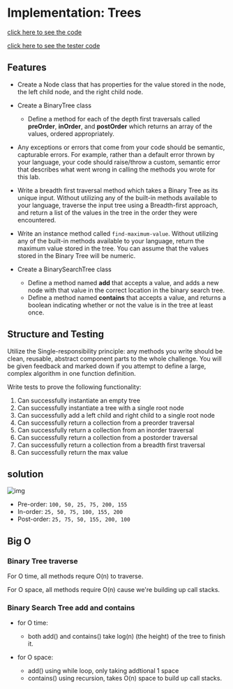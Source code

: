 # Implementation: Trees

[click here to see the code](./tree.js)

[click here to see the tester code](./tree.test.js)

## Features

- Create a Node class that has properties for the value stored in the node, the left child node, and the right child node.
- Create a BinaryTree class
  - Define a method for each of the depth first traversals called **preOrder**, **inOrder**, and **postOrder** which returns an array of the values, ordered appropriately.
- Any exceptions or errors that come from your code should be semantic, capturable errors. For example, rather than a default error thrown by your language, your code should raise/throw a custom, semantic error that describes what went wrong in calling the methods you wrote for this lab.
- Write a breadth first traversal method which takes a Binary Tree as its unique input. Without utilizing any of the built-in methods available to your language, traverse the input tree using a Breadth-first approach, and return a list of the values in the tree in the order they were encountered.
- Write an instance method called ```find-maximum-value```. Without utilizing any of the built-in methods available to your language, return the maximum value stored in the tree. You can assume that the values stored in the Binary Tree will be numeric.

- Create a BinarySearchTree class
  - Define a method named **add** that accepts a value, and adds a new node with that value in the correct location in the binary search tree.
  - Define a method named **contains** that accepts a value, and returns a boolean indicating whether or not the value is in the tree at least once.

## Structure and Testing

Utilize the Single-responsibility principle: any methods you write should be clean, reusable, abstract component parts to the whole challenge. You will be given feedback and marked down if you attempt to define a large, complex algorithm in one function definition.

Write tests to prove the following functionality:

1. Can successfully instantiate an empty tree
2. Can successfully instantiate a tree with a single root node
3. Can successfully add a left child and right child to a single root node
4. Can successfully return a collection from a preorder traversal
5. Can successfully return a collection from an inorder traversal
6. Can successfully return a collection from a postorder traversal
7. Can successfully return a collection from a breadth first traversal
8. Can successfully return the max value

## solution

![img](https://codefellows.github.io/common_curriculum/data_structures_and_algorithms/Code_401/class-15/resources/images/BinaryTree1.PNG)

- Pre-order:  ```100, 50, 25, 75, 200, 155```
- In-order: ```25, 50, 75, 100, 155, 200```
- Post-order: ```25, 75, 50, 155, 200, 100```

<!-- ![img](https://codefellows.github.io/common_curriculum/data_structures_and_algorithms/Code_401/class-17/binary-tree.png) -->

<!-- - Breadth first: ```[2,7,5,2,6,9,5,11,4]```
![img](tree.png)

- max value:
![img](max.png) -->

## Big O

### Binary Tree traverse

For O time, all  methods requre O(n) to traverse.

For O space, all methods require O(n) cause we're building up call stacks.

### Binary Search Tree add and contains

- for O time:
  - both add() and contains() take log(n) (the height) of the tree to finish it.

- for O space:
  - add() using while loop, only taking addtional 1 space
  - contains() using recursion, takes O(n) space to build up call stacks.
